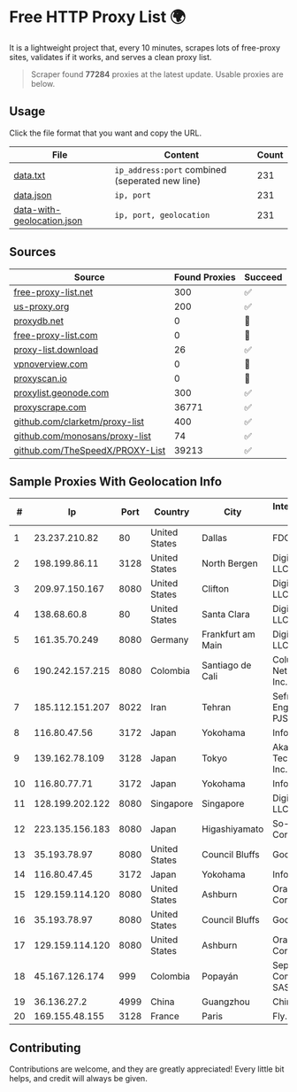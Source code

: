 
# Free HTTP Proxy List 🌍

It is a lightweight project that, every 10 minutes, scrapes lots of free-proxy sites, validates if it works, and serves a clean proxy list.


> Scraper found **77284** proxies at the latest update. Usable proxies are below.

## Usage

Click the file format that you want and copy the URL.


|File|Content|Count|
|----|-------|-----|
|[data.txt](https://raw.githubusercontent.com/themiralay/Proxy-List-World/master/data.txt)|`ip_address:port` combined (seperated new line)|231|
|[data.json](https://raw.githubusercontent.com/themiralay/Proxy-List-World/master/data.json)|`ip, port`|231|
|[data-with-geolocation.json](https://raw.githubusercontent.com/themiralay/Proxy-List-World/master/data-with-geolocation.json)|`ip, port, geolocation`|231|

## Sources

|Source|Found Proxies|Succeed|
|------|-------------|-------|
|[free-proxy-list.net](https://free-proxy-list.net)|300|✅|
|[us-proxy.org](https://www.us-proxy.org)|200|✅|
|[proxydb.net](http://proxydb.net)|0|🚫|
|[free-proxy-list.com](https://free-proxy-list.com/?page=&port=&type%5B%5D=http&type%5B%5D=https&up_time=0&search=Search)|0|🚫|
|[proxy-list.download](https://www.proxy-list.download/HTTP)|26|✅|
|[vpnoverview.com](https://vpnoverview.com/privacy/anonymous-browsing/free-proxy-servers)|0|🚫|
|[proxyscan.io](https://www.proxyscan.io)|0|🚫|
|[proxylist.geonode.com](https://proxylist.geonode.com/api/proxy-list?limit=300&page=1&sort_by=lastChecked&sort_type=desc&protocols=http,https)|300|✅|
|[proxyscrape.com](https://api.proxyscrape.com/v2/?request=displayproxies&protocol=http&timeout=10000&country=all&ssl=all&anonymity=all)|36771|✅|
|[github.com/clarketm/proxy-list](https://raw.githubusercontent.com/clarketm/proxy-list/master/proxy-list-raw.txt)|400|✅|
|[github.com/monosans/proxy-list](https://raw.githubusercontent.com/monosans/proxy-list/main/proxies/http.txt)|74|✅|
|[github.com/TheSpeedX/PROXY-List](https://raw.githubusercontent.com/TheSpeedX/PROXY-List/master/http.txt)|39213|✅|


## Sample Proxies With Geolocation Info

|#|Ip|Port|Country|City|Internet Service Provider|
|-|--|----|-------|----|-------------------------|
|1|23.237.210.82|80|United States|Dallas|FDCservers.net|
|2|198.199.86.11|3128|United States|North Bergen|DigitalOcean, LLC|
|3|209.97.150.167|8080|United States|Clifton|DigitalOcean, LLC|
|4|138.68.60.8|80|United States|Santa Clara|DigitalOcean, LLC|
|5|161.35.70.249|8080|Germany|Frankfurt am Main|DigitalOcean, LLC|
|6|190.242.157.215|8080|Colombia|Santiago de Cali|Columbus Networks USA, Inc.|
|7|185.112.151.207|8022|Iran|Tehran|Sefroyek Pardaz Engineering PJSC|
|8|116.80.47.56|3172|Japan|Yokohama|InfoSphere|
|9|139.162.78.109|3128|Japan|Tokyo|Akamai Technologies, Inc.|
|10|116.80.77.71|3172|Japan|Yokohama|InfoSphere|
|11|128.199.202.122|8080|Singapore|Singapore|DigitalOcean, LLC|
|12|223.135.156.183|8080|Japan|Higashiyamato|So-net Corporation|
|13|35.193.78.97|8080|United States|Council Bluffs|Google LLC|
|14|116.80.47.45|3172|Japan|Yokohama|InfoSphere|
|15|129.159.114.120|8080|United States|Ashburn|Oracle Corporation|
|16|35.193.78.97|8080|United States|Council Bluffs|Google LLC|
|17|129.159.114.120|8080|United States|Ashburn|Oracle Corporation|
|18|45.167.126.174|999|Colombia|Popayán|Sepcom Comunicaciones SAS|
|19|36.136.27.2|4999|China|Guangzhou|China Mobile|
|20|169.155.48.155|3128|France|Paris|Fly.io, Inc.|



## Contributing

Contributions are welcome, and they are greatly appreciated! Every
little bit helps, and credit will always be given.

